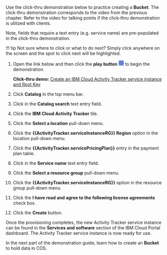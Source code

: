 Use the click-thru demonstration below to practice creating a **Bucket**. The click-thru demonstration corresponds to the video from the previous chapter. Refer to the video for talking points if the click-thru demonstration is utilized with clients.

Note, fields that require a text entry (e.g. service name) are pre-populated in the click-thru demonstration.

!!! tip
    Not sure where to click or what to do next? Simply click anywhere on the screen and the spot to click next will be highlighted.

1. Open the link below and then click the **play button** ![](_attachments/ClickThruPlayButton.png) to begin the demonstration.

    **Click-thru demo:** <a href="https://ibm.github.io/SalesEnablement-COS-L3/includes/CreateActivityTrackerService/index.html" target ="_blank">Create an IBM Cloud Activity Tracker service instance and Root Key</a>

2. Click **Catalog** in the top menu bar.
3. Click in the **Catalog search** text entry field.
4. Click the **IBM Cloud Activity Tracker** tile.
5. Click the **Select a location** pull-down menu.
7. Click the **{{ActivityTracker.serviceInstanceRG}} Region** option in the location pull-down menu.
8. Click the **{{ActivityTracker.servicePricingPlan}}** entry in the payment plan table.
9. Click in the **Service name** text entry field.
9. Click the **Select a resource group** pull-down menu.
10. Click the **{{ActivityTracker.serviceInstanceRG}}** option in the resource group pull-down menu.
11. Click the **I have read and agree to the following license agreements** check box.
12. Click the **Create** button.

Once the provisioning completes, the new Activity Tracker service instance can be found in the **Services and software** section of the IBM Cloud Portal dashboard. The Activity Tracker service instance is now ready for use.

In the next part of the demonstration guide, learn how to create an **Bucket** to hold data in COS.
